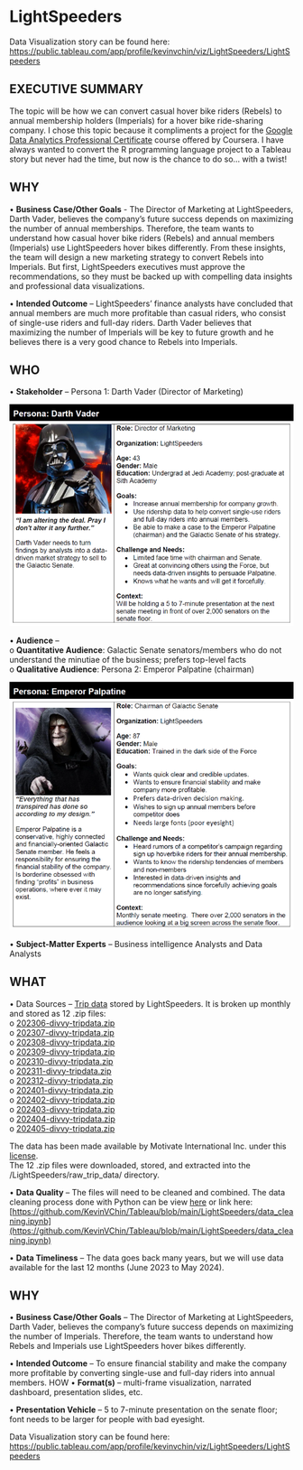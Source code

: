 # LightSpeeders

Data Visualization story can be found here:  
https://public.tableau.com/app/profile/kevinvchin/viz/LightSpeeders/LightSpeeders

## EXECUTIVE SUMMARY

The topic will be how we can convert casual hover bike riders (Rebels) to annual membership holders (Imperials) for a hover bike ride-sharing company. I chose this topic because it compliments a project for the [Google Data Analytics Professional Certificate](https://www.coursera.org/professional-certificates/google-data-analytics) course offered by Coursera. I have always wanted to convert the R programming language project to a Tableau story but never had the time, but now is the chance to do so… with a twist!

## WHY
•	**Business Case/Other Goals** - The Director of Marketing at LightSpeeders, Darth Vader, believes the company’s future success depends on maximizing the number of annual memberships. Therefore, the team wants to understand how casual hover bike riders (Rebels) and annual members (Imperials) use LightSpeeders hover bikes differently. From these insights, the team will design a new marketing strategy to convert Rebels into Imperials. But first, LightSpeeders executives must approve the recommendations, so they must be backed up with compelling data insights and professional data visualizations.

•	**Intended Outcome** – LightSpeeders’ finance analysts have concluded that annual members are much more profitable than casual riders, who consist of single-use riders and full-day riders. Darth Vader believes that maximizing the number of Imperials will be key to future growth and he believes there is a very good chance to Rebels into Imperials.

## WHO
•	**Stakeholder** – Persona 1: Darth Vader (Director of Marketing)

![Darth Vader](./images/darth_vader.png)

•	**Audience** –   
o	**Quantitative Audience**: Galactic Senate senators/members who do not understand the minutiae of the business; prefers top-level facts  
o	**Qualitative Audience**: Persona 2: Emperor Palpatine (chairman)

![Emperor Palpatine](./images/palpatine.png)

•	**Subject-Matter Experts** – Business intelligence Analysts and Data Analysts

## WHAT
•	Data Sources – [Trip data](https://divvy-tripdata.s3.amazonaws.com/index.html) stored by LightSpeeders. It is broken up monthly and stored as 12 .zip files:  
o	[202306-divvy-tripdata.zip](https://divvy-tripdata.s3.amazonaws.com/202306-divvy-tripdata.zip)  
o	[202307-divvy-tripdata.zip](https://divvy-tripdata.s3.amazonaws.com/202307-divvy-tripdata.zip)  
o	[202308-divvy-tripdata.zip](https://divvy-tripdata.s3.amazonaws.com/202308-divvy-tripdata.zip)  
o	[202309-divvy-tripdata.zip](https://divvy-tripdata.s3.amazonaws.com/202309-divvy-tripdata.zip)  
o	[202310-divvy-tripdata.zip](https://divvy-tripdata.s3.amazonaws.com/202310-divvy-tripdata.zip)  
o	[202311-divvy-tripdata.zip](https://divvy-tripdata.s3.amazonaws.com/202311-divvy-tripdata.zip)  
o	[202312-divvy-tripdata.zip](https://divvy-tripdata.s3.amazonaws.com/202312-divvy-tripdata.zip)  
o	[202401-divvy-tripdata.zip](https://divvy-tripdata.s3.amazonaws.com/202401-divvy-tripdata.zip)  
o	[202402-divvy-tripdata.zip](https://divvy-tripdata.s3.amazonaws.com/202402-divvy-tripdata.zip)  
o	[202403-divvy-tripdata.zip](https://divvy-tripdata.s3.amazonaws.com/202403-divvy-tripdata.zip)  
o	[202404-divvy-tripdata.zip](https://divvy-tripdata.s3.amazonaws.com/202404-divvy-tripdata.zip)  
o	[202405-divvy-tripdata.zip](https://divvy-tripdata.s3.amazonaws.com/202405-divvy-tripdata.zip)

The data has been made available by Motivate International Inc. under this [license](https://www.divvybikes.com/data-license-agreement).  
The 12 .zip files were downloaded, stored, and extracted into the /LightSpeeders/raw_trip_data/ directory.

•	**Data Quality** – The files will need to be cleaned and combined. The data cleaning process done with Python can be view [here](https://github.com/KevinVChin/Tableau/blob/main/LightSpeeders/data_cleaning.ipynb) or link here:
[https://github.com/KevinVChin/Tableau/blob/main/LightSpeeders/data_cleaning.ipynb](https://github.com/KevinVChin/Tableau/blob/main/LightSpeeders/data_cleaning.ipynb)

•	**Data Timeliness** – The data goes back many years, but we will use data available for the last 12 months (June 2023 to May 2024).

## WHY
•	**Business Case/Other Goals** – The Director of Marketing at LightSpeeders, Darth Vader, believes the company’s future success depends on maximizing the number of Imperials. Therefore, the team wants to understand how Rebels and Imperials use LightSpeeders hover bikes differently. 

•	**Intended Outcome** – To ensure financial stability and make the company more profitable by converting single-use and full-day riders into annual members.
HOW
•	**Format(s)** – multi-frame visualization, narrated dashboard, presentation slides, etc.

•	**Presentation Vehicle** – 5 to 7-minute presentation on the senate floor; font needs to be larger for people with bad eyesight.

Data Visualization story can be found here:  
https://public.tableau.com/app/profile/kevinvchin/viz/LightSpeeders/LightSpeeders
